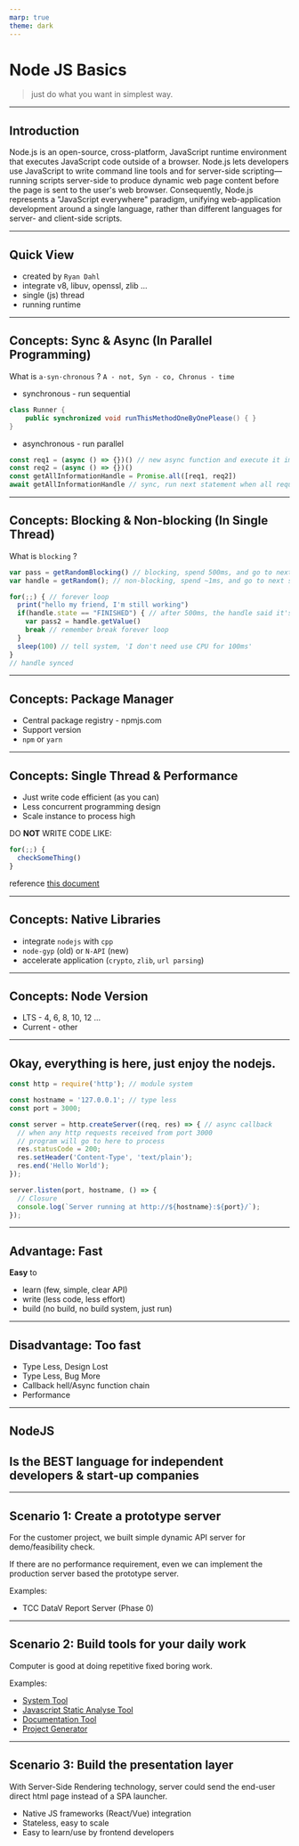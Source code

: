 ```yaml
---
marp: true
theme: dark
---
```


# Node JS Basics 

> just do what you want in simplest way.

---

## Introduction

Node.js is an open-source, cross-platform, JavaScript runtime environment that executes JavaScript code outside of a browser. Node.js lets developers use JavaScript to write command line tools and for server-side scripting—running scripts server-side to produce dynamic web page content before the page is sent to the user's web browser. Consequently, Node.js represents a "JavaScript everywhere" paradigm, unifying web-application development around a single language, rather than different languages for server- and client-side scripts.

---

## Quick View

- created by `Ryan Dahl`
- integrate v8, libuv, openssl, zlib ...
- single (js) thread
- running runtime

---

## Concepts: Sync & Async (**In Parallel Programming**)



What is `a·syn·chronous` ? `A - not, Syn - co, Chronus - time`

- synchronous - run sequential

```java
class Runner {
    public synchronized void runThisMethodOneByOnePlease() { } 
}
```

- asynchronous - run parallel

```js
const req1 = (async () => {})() // new async function and execute it immediately
const req2 = (async () => {})()
const getAllInformationHandle = Promise.all([req1, req2])
await getAllInformationHandle // sync, run next statement when all requests finished
```

---

## Concepts: Blocking & Non-blocking (**In Single Thread**)


What is `blocking` ?

```js
var pass = getRandomBlocking() // blocking, spend 500ms, and go to next statement
var handle = getRandom(); // non-blocking, spend ~1ms, and go to next statement

for(;;) { // forever loop
  print("hello my friend, I'm still working")
  if(handle.state == "FINISHED") { // after 500ms, the handle said it's 'finished'
    var pass2 = handle.getValue()
    break // remember break forever loop
  }
  sleep(100) // tell system, 'I don't need use CPU for 100ms'
}
// handle synced
```

---

## Concepts: Package Manager



- Central package registry - npmjs.com
- Support version
- `npm` or `yarn`


---

## Concepts: Single Thread & Performance

- Just write code efficient (as you can)
- Less concurrent programming design
- Scale instance to process high

DO **NOT** WRITE CODE LIKE:

```javascript
for(;;) {
  checkSomeThing()
}
```

reference [this document](https://nodejs.org/en/docs/guides/dont-block-the-event-loop)

---

## Concepts: Native Libraries

- integrate `nodejs` with `cpp`
- `node-gyp` (old) or `N-API` (new)
- accelerate application (`crypto`, `zlib`, `url parsing`)


---

## Concepts: Node Version

- LTS - 4, 6, 8, 10, 12 ...
- Current - other

---

## Okay, everything is here, just enjoy the nodejs.


```js
const http = require('http'); // module system

const hostname = '127.0.0.1'; // type less
const port = 3000;

const server = http.createServer((req, res) => { // async callback
  // when any http requests received from port 3000
  // program will go to here to process
  res.statusCode = 200;
  res.setHeader('Content-Type', 'text/plain');
  res.end('Hello World');
});

server.listen(port, hostname, () => {
  // Closure
  console.log(`Server running at http://${hostname}:${port}/`);
});
```

---

## Advantage: Fast


**Easy** to

- learn (few, simple, clear API)
- write (less code, less effort)
- build (no build, no build system, just run)

---

## Disadvantage: Too fast

- Type Less, Design Lost
- Type Less, Bug More
- Callback hell/Async function chain
- Performance

---

## NodeJS 
## Is the **BEST** language for independent developers & start-up companies

---

## Scenario 1: Create a prototype server



For the customer project, we built simple dynamic API server for demo/feasibility check.

If there are no performance requirement, even we can implement the production server based the prototype server.



Examples: 

- TCC DataV Report Server (Phase 0)

---

## Scenario 2: Build tools for your daily work



Computer is good at doing repetitive fixed boring work.



Examples:

- [System Tool](https://github.com/Soontao/clean-icon-and-thumb-cache)
- [Javascript Static Analyse Tool](https://github.com/Soontao/cycle-import-check)
- [Documentation Tool](https://github.com/ui5-next/automation-documentation)
- [Project Generator](https://github.com/ui5-next/ui5g)

--- 

## Scenario 3: Build the presentation layer



With Server-Side Rendering technology, server could send the end-user direct html page instead of a SPA launcher.



- Native JS frameworks (React/Vue) integration
- Stateless, easy to scale
- Easy to learn/use by frontend developers
